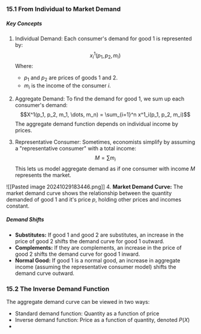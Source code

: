 ### 15.1 From Individual to Market Demand
##### Key Concepts
1. Individual Demand: Each consumer's demand for good 1 is represented by:
$$x^1_i(p_1, p_2, m_i)$$
	Where:
	- $p_1$ and $p_2$ are prices of goods 1 and 2.
	- $m_i$ is the income of the consumer $i$.

2. Aggregate Demand: To find the demand for good 1, we sum up each consumer's demand:
$$X^1(p_1, p_2, m_1, \dots, m_n) = \sum_{i=1}^n x^1_i(p_1, p_2, m_i)$$
	The aggregate demand function depends on individual income by prices.

3. Representative Consumer: Sometimes, economists simplify by assuming a "representative consumer" with a total income:
$$M = \sum m_i$$
	This lets us model aggregate demand as if one consumer with income $M$ represents the market.

![[Pasted image 20241029183446.png]]
4. **Market Demand Curve:** The market demand curve shows the relationship between the quantity demanded of good 1 and it's price $p$, holding other prices and incomes constant.

##### Demand Shifts
- **Substitutes:** If good 1 and good 2 are substitutes, an increase in the price of good 2 shifts the demand curve for good 1 outward.
- **Complements:** If they are complements, an increase in the price of good 2 shifts the demand curve for good 1 inward.
- **Normal Good:** If good 1 is a normal good, an increase in aggregate income (assuming the representative consumer model) shifts the demand curve outward.

### 15.2 The Inverse Demand Function
The aggregate demand curve can be viewed in two ways:
- Standard demand function: Quantity as a function of price
- Inverse demand function: Price as a function of quantity, denoted $P(X)$
- 